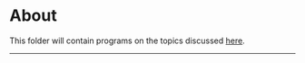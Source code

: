 # About

This folder will contain programs on the topics discussed [here](https://github.com/C0DER11101/DSA_revisit/tree/master/DSAcpp/Algorithms).

---
